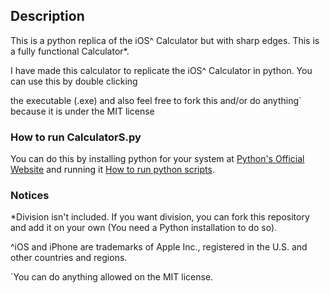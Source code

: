 ## Description


This is a python replica of the iOS^ Calculator but with sharp edges. This is a fully functional Calculator*.

I have made this calculator to replicate the iOS^ Calculator in python. You can use this by double clicking

the executable (.exe) and also feel free to fork this and/or do anything` because it is under the MIT license
 
### How to run CalculatorS.py

You can do this by installing python for your system at [Python's Official Website](https://www.python.org/) and running it [How to run python scripts](https://www.theknowledgeacademy.com/blog/how-to-run-python-scripts/#:~:text=To%20run%20Python%20Scripts%2C%20you,%22%20with%20the%20actual%20filename).

### Notices

*Division isn't included. If you want division, you can fork this repository and add it on your own (You need a Python installation to do so).

^iOS and iPhone are trademarks of Apple Inc., registered in the U.S. and other countries and regions.

`You can do anything allowed on the MIT license.
